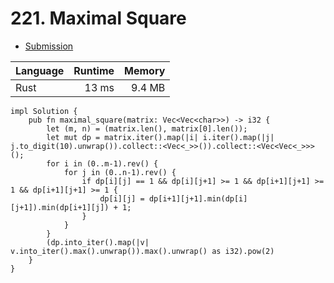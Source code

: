 # 221. Maximal Square
- [Submission](https://leetcode.com/submissions/detail/1253906602/)

| Language | Runtime | Memory |
| :-       |       -:|      -:|
| Rust | 13 ms | 9.4 MB |
```
impl Solution {
    pub fn maximal_square(matrix: Vec<Vec<char>>) -> i32 {
        let (m, n) = (matrix.len(), matrix[0].len());
        let mut dp = matrix.iter().map(|i| i.iter().map(|j| j.to_digit(10).unwrap()).collect::<Vec<_>>()).collect::<Vec<Vec<_>>>();
        for i in (0..m-1).rev() {
            for j in (0..n-1).rev() {
                if dp[i][j] == 1 && dp[i][j+1] >= 1 && dp[i+1][j+1] >= 1 && dp[i+1][j+1] >= 1 {
                    dp[i][j] = dp[i+1][j+1].min(dp[i][j+1]).min(dp[i+1][j]) + 1;
                }
            }
        }
        (dp.into_iter().map(|v| v.into_iter().max().unwrap()).max().unwrap() as i32).pow(2)
    }
}
```
